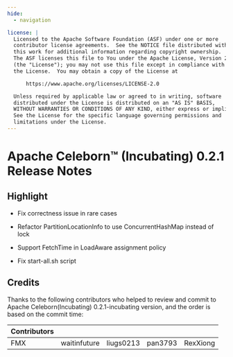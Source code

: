 ```yaml
---
hide:
  - navigation

license: |
  Licensed to the Apache Software Foundation (ASF) under one or more
  contributor license agreements.  See the NOTICE file distributed with
  this work for additional information regarding copyright ownership.
  The ASF licenses this file to You under the Apache License, Version 2.0
  (the "License"); you may not use this file except in compliance with
  the License.  You may obtain a copy of the License at

      https://www.apache.org/licenses/LICENSE-2.0

  Unless required by applicable law or agreed to in writing, software
  distributed under the License is distributed on an "AS IS" BASIS,
  WITHOUT WARRANTIES OR CONDITIONS OF ANY KIND, either express or implied.
  See the License for the specific language governing permissions and
  limitations under the License.
---
```


# Apache Celeborn™ (Incubating) 0.2.1 Release Notes

## Highlight

- Fix correctness issue in rare cases

- Refactor PartitionLocationInfo to use ConcurrentHashMap instead of lock

- Support FetchTime in LoadAware assignment policy

- Fix start-all.sh script

## Credits

Thanks to the following contributors who helped to review and commit to Apache Celeborn(Incubating)
0.2.1-incubating version, and the order is based on the commit time:

| Contributors |                |               |            |            |
|--------------|----------------|---------------|------------|------------|
| FMX          | waitinfuture   | liugs0213     | pan3793    | RexXiong   |
